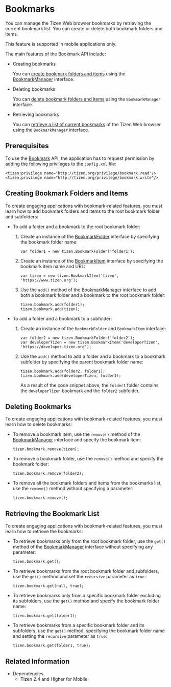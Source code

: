 # Bookmarks

You can manage the Tizen Web browser bookmarks by retrieving the current bookmark list. You can create or delete both bookmark folders and items.

This feature is supported in mobile applications only.

The main features of the Bookmark API include:

- Creating bookmarks

  You can [create bookmark folders and items](#creating-bookmark-folders-and-items) using the [BookmarkManager](../../api/latest/device_api/mobile/tizen/bookmark.html#BookmarkManager) interface.

- Deleting bookmarks

  You can [delete bookmark folders and items](#deleting-bookmarks) using the `BookmarkManager` interface.

- Retrieving bookmarks

  You can [retrieve a list of current bookmarks](#retrieving-the-bookmark-list) of the Tizen Web browser using the `BookmarkManager` interface.

## Prerequisites

To use the [Bookmark](../../api/latest/device_api/mobile/tizen/bookmark.html) API, the application has to request permission by adding the following privileges to the `config.xml` file:

```
<tizen:privilege name="http://tizen.org/privilege/bookmark.read"/>
<tizen:privilege name="http://tizen.org/privilege/bookmark.write"/>
```

## Creating Bookmark Folders and Items

To create engaging applications with bookmark-related features, you must learn how to add bookmark folders and items to the root bookmark folder and subfolders:

- To add a folder and a bookmark to the root bookmark folder:    

  1. Create an instance of the [BookmarkFolder](../../api/latest/device_api/mobile/tizen/bookmark.html#BookmarkFolder) interface by specifying the bookmark folder name:

     ```
     var folder1 = new tizen.BookmarkFolder('folder1');
     ```

  2. Create an instance of the [BookmarkItem](../../api/latest/device_api/mobile/tizen/bookmark.html#BookmarkItem) interface by specifying the bookmark item name and URL:

     ```
     var tizen = new tizen.BookmarkItem('tizen', 'https://www.tizen.org');
     ```

  3. Use the `add()` method of the [BookmarkManager](../../api/latest/device_api/mobile/tizen/bookmark.html#BookmarkManager) interface to add both a bookmark folder and a bookmark to the root bookmark folder:

     ```
     tizen.bookmark.add(folder1);
     tizen.bookmark.add(tizen);
     ```

- To add a folder and a bookmark to a subfolder:    

  1. Create an instance of the `BookmarkFolder` and `BookmarkItem` interface:

     ```
     var folder2 = new tizen.BookmarkFolder('folder2');
     var developerTizen = new tizen.BookmarkItem('developerTizen', 'https://developer.tizen.org');
     ```

  2. Use the `add()` method to add a folder and a bookmark to a bookmark subfolder by specifying the parent bookmark folder name:

     ```
     tizen.bookmark.add(folder2, folder1);
     tizen.bookmark.add(developerTizen, folder1);
     ```

     As a result of the code snippet above, the `folder1` folder contains the `developerTizen` bookmark and the `folder2` subfolder.

## Deleting Bookmarks

To create engaging applications with bookmark-related features, you must learn how to delete bookmarks:

- To remove a bookmark item, use the `remove()` method of the [BookmarkManager](../../api/latest/device_api/mobile/tizen/bookmark.html#BookmarkManager) interface and specify the bookmark item:

  ```
  tizen.bookmark.remove(tizen);
  ```

- To remove a bookmark folder, use the `remove()` method and specify the bookmark folder:

  ```
  tizen.bookmark.remove(folder2);
  ```

- To remove all the bookmark folders and items from the bookmarks list, use the `remove()` method without specifying a parameter:

  ```
  tizen.bookmark.remove();
  ```

## Retrieving the Bookmark List

To create engaging applications with bookmark-related features, you must learn how to retrieve the bookmarks:

- To retrieve bookmarks only from the root bookmark folder, use the `get()` method of the [BookmarkManager](../../api/latest/device_api/mobile/tizen/bookmark.html#BookmarkManager) interface without specifying any parameter:

  ```
  tizen.bookmark.get();
  ```

- To retrieve bookmarks from the root bookmark folder and subfolders, use the `get()` method and set the `recursive` parameter as `true`:

  ```
  tizen.bookmark.get(null, true);
  ```

- To retrieve bookmarks only from a specific bookmark folder excluding its subfolders, use the `get()` method and specify the bookmark folder name:

  ```
  tizen.bookmark.get(folder1);
  ```

- To retrieve bookmarks from a specific bookmark folder and its subfolders, use the `get()` method, specifying the bookmark folder name and setting the `recursive` parameter as `true`:

  ```
  tizen.bookmark.get(folder1, true);
  ```

## Related Information
* Dependencies  
  - Tizen 2.4 and Higher for Mobile
